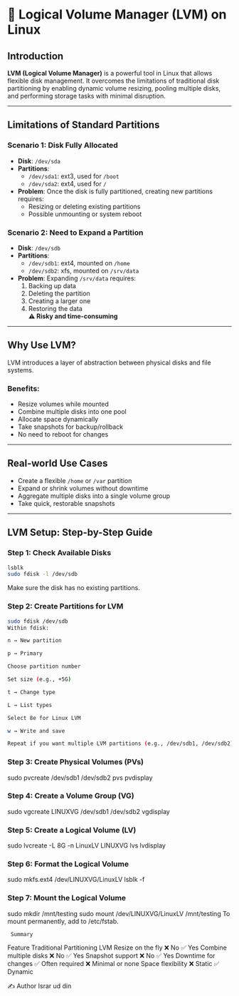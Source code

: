 # 🔧 Logical Volume Manager (LVM) on Linux

## Introduction

**LVM (Logical Volume Manager)** is a powerful tool in Linux that allows flexible disk management. It overcomes the limitations of traditional disk partitioning by enabling dynamic volume resizing, pooling multiple disks, and performing storage tasks with minimal disruption.

---

## Limitations of Standard Partitions

###  Scenario 1: Disk Fully Allocated

- **Disk**: `/dev/sda`
- **Partitions**:
  - `/dev/sda1`: ext3, used for `/boot`
  - `/dev/sda2`: ext4, used for `/`
- **Problem**: Once the disk is fully partitioned, creating new partitions requires:
  - Resizing or deleting existing partitions
  - Possible unmounting or system reboot

###  Scenario 2: Need to Expand a Partition

- **Disk**: `/dev/sdb`
- **Partitions**:
  - `/dev/sdb1`: ext4, mounted on `/home`
  - `/dev/sdb2`: xfs, mounted on `/srv/data`
- **Problem**: Expanding `/srv/data` requires:
  1. Backing up data
  2. Deleting the partition
  3. Creating a larger one
  4. Restoring the data  
  **⚠️ Risky and time-consuming**

---

##  Why Use LVM?

LVM introduces a layer of abstraction between physical disks and file systems.

### Benefits:

- Resize volumes while mounted
- Combine multiple disks into one pool
- Allocate space dynamically
- Take snapshots for backup/rollback
- No need to reboot for changes

---

##  Real-world Use Cases

- Create a flexible `/home` or `/var` partition
- Expand or shrink volumes without downtime
- Aggregate multiple disks into a single volume group
- Take quick, restorable snapshots

---

##  LVM Setup: Step-by-Step Guide

###  Step 1: Check Available Disks

```bash
lsblk
sudo fdisk -l /dev/sdb
```
Make sure the disk has no existing partitions.


###  Step 2: Create Partitions for LVM
```bash
sudo fdisk /dev/sdb
Within fdisk:

n → New partition

p → Primary

Choose partition number

Set size (e.g., +5G)

t → Change type

L → List types

Select 8e for Linux LVM

w → Write and save

Repeat if you want multiple LVM partitions (e.g., /dev/sdb1, /dev/sdb2).
```
###  Step 3: Create Physical Volumes (PVs)

sudo pvcreate /dev/sdb1 /dev/sdb2
pvs
pvdisplay
     
###  Step 4: Create a Volume Group (VG)

sudo vgcreate LINUXVG /dev/sdb1 /dev/sdb2
vgdisplay
     
     
###  Step 5: Create a Logical Volume (LV)

sudo lvcreate -L 8G -n LinuxLV LINUXVG
lvs
lvdisplay
     
     
### Step 6: Format the Logical Volume

sudo mkfs.ext4 /dev/LINUXVG/LinuxLV
lsblk -f
     
### Step 7: Mount the Logical Volume

sudo mkdir /mnt/testing
sudo mount /dev/LINUXVG/LinuxLV /mnt/testing
To mount permanently, add to /etc/fstab.

     Summary
Feature	Traditional Partitioning	LVM
Resize on the fly	❌ No	✅ Yes
Combine multiple disks	❌ No	✅ Yes
Snapshot support	❌ No	✅ Yes
Downtime for changes	✅ Often required	❌ Minimal or none
Space flexibility	❌ Static	✅ Dynamic

✍️ Author
Israr ud din

